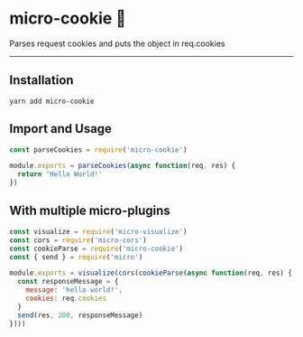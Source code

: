 # micro-cookie :cookie:

Parses request cookies and puts the object in req.cookies

---

## Installation
`yarn add micro-cookie`

## Import and Usage
```javascript
const parseCookies = require('micro-cookie')

module.exports = parseCookies(async function(req, res) {
  return 'Hello World!'
})

```

## With multiple micro-plugins

```javascript
const visualize = require('micro-visualize')
const cors = require('micro-cors')
const cookieParse = require('micro-cookie')
const { send } = require('micro')

module.exports = visualize(cors(cookieParse(async function(req, res) {
  const responseMessage = {
    message: 'hello world!',
    cookies: req.cookies
  }
  send(res, 200, responseMessage)
})))
```